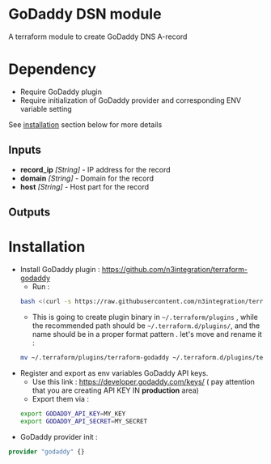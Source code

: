 # GoDaddy DSN module

A terraform module to create GoDaddy DNS A-record

# Dependency

- Require GoDaddy plugin
- Require initialization of GoDaddy provider and corresponding ENV variable
setting

See [installation](#installation) section below  for more details 

## Inputs
- **record_ip**  *[String]* -  IP address for the record
- **domain**  *[String]* -  Domain for the record
- **host**  *[String]* -  Host part for the record

## Outputs 

# Installation

- Install GoDaddy plugin :  https://github.com/n3integration/terraform-godaddy
    - Run :
    ```bash
    bash <(curl -s https://raw.githubusercontent.com/n3integration/terraform-godaddy/master/install.sh)
    ```
    - This is going to create plugin binary in `~/.terraform/plugins` , while the recommended path should be `~/.terraform.d/plugins/`, and the name should be in a proper format pattern . let's move and rename it :
    ```bash
    mv ~/.terraform/plugins/terraform-godaddy ~/.terraform.d/plugins/terraform-provider-godaddy
    ```
- Register and export as env variables GoDaddy API keys.
    - Use this link : https://developer.godaddy.com/keys/ ( pay attention that you are creating API KEY IN **production** area)
    - Export them via :
    ```bash
    export GODADDY_API_KEY=MY_KEY
    export GODADDY_API_SECRET=MY_SECRET
    ```
- GoDaddy provider init : 
```terraform
provider "godaddy" {}
```